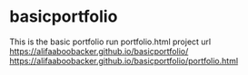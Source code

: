 # basicportfolio
This is the basic portfolio run portfolio.html
project url https://alifaaboobacker.github.io/basicportfolio/
https://alifaaboobacker.github.io/basicportfolio/portfolio.html
